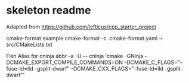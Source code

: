 # skeleton readme

Adapted from https://github.com/lefticus/cpp_starter_project

cmake-format example
 cmake-format  -c .cmake-format.yaml -i src/CMakeLists.txt

Fish Alias for cninja
 abbr -a -U -- cninja 'cmake -GNinja -DCMAKE_EXPORT_COMPILE_COMMANDS=ON -DCMAKE_C_FLAGS="-fuse-ld=lld -gsplit-dwarf" -DCMAKE_CXX_FLAGS="-fuse-ld=lld -gsplit-dwarf"'

